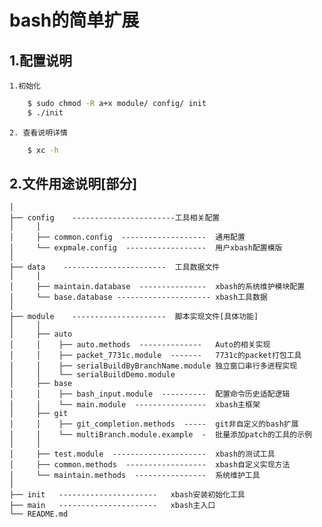bash的简单扩展
=====
1.配置说明
----------
    1.初始化
```sh
    $ sudo chmod -R a+x module/ config/ init
    $ ./init
```
    2. 查看说明详情
```sh
    $ xc -h
```

2.文件用途说明[部分]
----------
    │
    ├── config    -----------------------工具相关配置
    │     │
    │     ├── common.config  -------------------  通用配置
    │     └── expmale.config  ------------------  用户xbash配置模版
    │
    ├── data    -----------------------  工具数据文件
    │     │
    │     ├── maintain.database  ---------------  xbash的系统维护模块配置
    │     └── base.database --------------------- xbash工具数据
    │
    ├── module    ---------------------  脚本实现文件[具体功能]
    │     │
    │     ├── auto
    │     │    ├── auto.methods  --------------   Auto的相关实现
    │     │    ├── packet_7731c.module  -------   7731c的packet打包工具
    │     │    ├── serialBuildByBranchName.module 独立窗口串行多进程实现
    │     │    └── serialBuildDemo.module
    │     ├── base
    │     │    ├── bash_input.module  ----------  配置命令历史适配逻辑
    │     │    └── main.module  ----------------  xbash主框架
    │     ├── git
    │     │    ├── git_completion.methods  -----  git非自定义的bash扩展
    │     │    └── multiBranch.module.example  -  批量添加patch的工具的示例
    │     │
    │     ├── test.module  ---------------------  xbash的测试工具
    │     ├── common.methods  ------------------  xbash自定义实现方法
    │     └── maintain.methods  ----------------  系统维护工具
    │
    ├── init   ----------------------   xbash安装初始化工具
    ├── main   ----------------------   xbash主入口
    └── README.md
